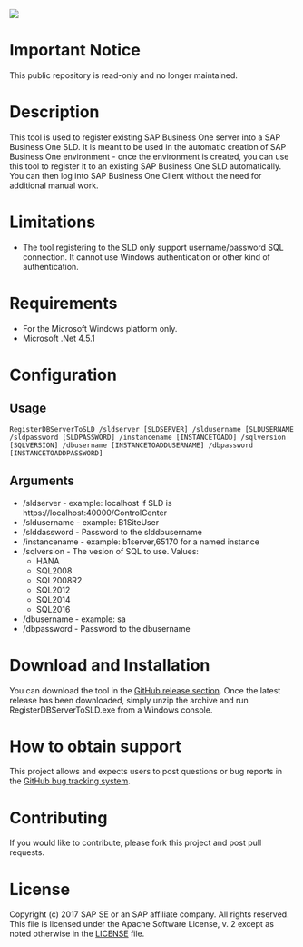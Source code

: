 ![](https://img.shields.io/badge/STATUS-NOT%20CURRENTLY%20MAINTAINED-red.svg?longCache=true&style=flat)

# Important Notice
This public repository is read-only and no longer maintained.

# Description
This tool is used to register existing SAP Business One server into a SAP Business One SLD.
It is meant to be used in the automatic creation of SAP Business One environment - once the environment is created, you can use this tool to register it to an existing SAP Business One SLD automatically. You can then log into SAP Business One Client without the need for additional manual work.

# Limitations
* The tool registering to the SLD only support username/password SQL connection. It cannot use Windows authentication or other kind of authentication.


# Requirements
* For the Microsoft Windows platform only.
* Microsoft .Net 4.5.1


# Configuration

## Usage 
`RegisterDBServerToSLD /sldserver [SLDSERVER] /sldusername [SLDUSERNAME /sldpassword [SLDPASSWORD] /instancename [INSTANCETOADD] /sqlversion [SQLVERSION] /dbusername [INSTANCETOADDUSERNAME] /dbpassword [INSTANCETOADDPASSWORD]`


## Arguments

* /sldserver - example: localhost if SLD is https://localhost:40000/ControlCenter
* /sldusername - example: B1SiteUser
* /slddassword - Password to the slddbusername
* /instancename - example: b1server,65170 for a named instance
* /sqlversion - The vesion of SQL to use. Values: 
  * HANA
  * SQL2008
  * SQL2008R2
  * SQL2012
  * SQL2014
  * SQL2016
* /dbusername - example: sa 
* /dbpassword - Password to the dbusername


# Download and Installation

You can download the tool in the [GitHub release section](../../releases).
Once the latest release has been downloaded, simply unzip the archive and run RegisterDBServerToSLD.exe from a Windows console.


# How to obtain support
This project allows and expects users to post questions or bug reports in the [GitHub bug tracking system](../../issues).

# Contributing
If you would like to contribute, please fork this project and post pull requests.

# License
Copyright (c) 2017 SAP SE or an SAP affiliate company. All rights reserved.
This file is licensed under the Apache Software License, v. 2 except as noted otherwise in the [LICENSE](LICENSE.txt) file.

